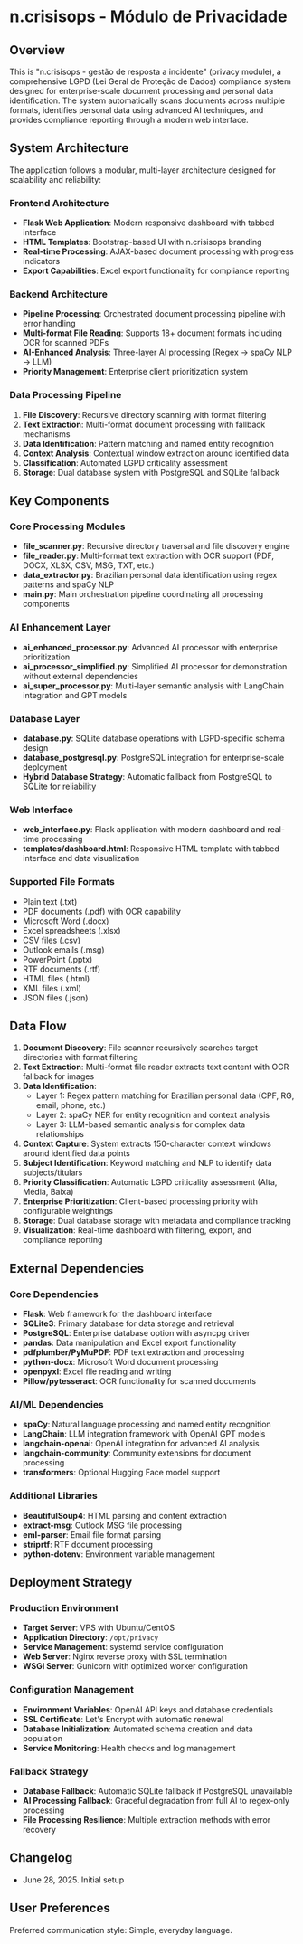# n.crisisops - Módulo de Privacidade

## Overview

This is "n.crisisops - gestão de resposta a incidente" (privacy module), a comprehensive LGPD (Lei Geral de Proteção de Dados) compliance system designed for enterprise-scale document processing and personal data identification. The system automatically scans documents across multiple formats, identifies personal data using advanced AI techniques, and provides compliance reporting through a modern web interface.

## System Architecture

The application follows a modular, multi-layer architecture designed for scalability and reliability:

### Frontend Architecture
- **Flask Web Application**: Modern responsive dashboard with tabbed interface
- **HTML Templates**: Bootstrap-based UI with n.crisisops branding
- **Real-time Processing**: AJAX-based document processing with progress indicators
- **Export Capabilities**: Excel export functionality for compliance reporting

### Backend Architecture
- **Pipeline Processing**: Orchestrated document processing pipeline with error handling
- **Multi-format File Reading**: Supports 18+ document formats including OCR for scanned PDFs
- **AI-Enhanced Analysis**: Three-layer AI processing (Regex → spaCy NLP → LLM)
- **Priority Management**: Enterprise client prioritization system

### Data Processing Pipeline
1. **File Discovery**: Recursive directory scanning with format filtering
2. **Text Extraction**: Multi-format document processing with fallback mechanisms
3. **Data Identification**: Pattern matching and named entity recognition
4. **Context Analysis**: Contextual window extraction around identified data
5. **Classification**: Automated LGPD criticality assessment
6. **Storage**: Dual database system with PostgreSQL and SQLite fallback

## Key Components

### Core Processing Modules
- **file_scanner.py**: Recursive directory traversal and file discovery engine
- **file_reader.py**: Multi-format text extraction with OCR support (PDF, DOCX, XLSX, CSV, MSG, TXT, etc.)
- **data_extractor.py**: Brazilian personal data identification using regex patterns and spaCy NLP
- **main.py**: Main orchestration pipeline coordinating all processing components

### AI Enhancement Layer
- **ai_enhanced_processor.py**: Advanced AI processor with enterprise prioritization
- **ai_processor_simplified.py**: Simplified AI processor for demonstration without external dependencies
- **ai_super_processor.py**: Multi-layer semantic analysis with LangChain integration and GPT models

### Database Layer
- **database.py**: SQLite database operations with LGPD-specific schema design
- **database_postgresql.py**: PostgreSQL integration for enterprise-scale deployment
- **Hybrid Database Strategy**: Automatic fallback from PostgreSQL to SQLite for reliability

### Web Interface
- **web_interface.py**: Flask application with modern dashboard and real-time processing
- **templates/dashboard.html**: Responsive HTML template with tabbed interface and data visualization

### Supported File Formats
- Plain text (.txt)
- PDF documents (.pdf) with OCR capability
- Microsoft Word (.docx)
- Excel spreadsheets (.xlsx)
- CSV files (.csv)
- Outlook emails (.msg)
- PowerPoint (.pptx)
- RTF documents (.rtf)
- HTML files (.html)
- XML files (.xml)
- JSON files (.json)

## Data Flow

1. **Document Discovery**: File scanner recursively searches target directories with format filtering
2. **Text Extraction**: Multi-format file reader extracts text content with OCR fallback for images
3. **Data Identification**: 
   - Layer 1: Regex pattern matching for Brazilian personal data (CPF, RG, email, phone, etc.)
   - Layer 2: spaCy NER for entity recognition and context analysis
   - Layer 3: LLM-based semantic analysis for complex data relationships
4. **Context Capture**: System extracts 150-character context windows around identified data points
5. **Subject Identification**: Keyword matching and NLP to identify data subjects/titulars
6. **Priority Classification**: Automatic LGPD criticality assessment (Alta, Média, Baixa)
7. **Enterprise Prioritization**: Client-based processing priority with configurable weightings
8. **Storage**: Dual database storage with metadata and compliance tracking
9. **Visualization**: Real-time dashboard with filtering, export, and compliance reporting

## External Dependencies

### Core Dependencies
- **Flask**: Web framework for the dashboard interface
- **SQLite3**: Primary database for data storage and retrieval
- **PostgreSQL**: Enterprise database option with asyncpg driver
- **pandas**: Data manipulation and Excel export functionality
- **pdfplumber/PyMuPDF**: PDF text extraction and processing
- **python-docx**: Microsoft Word document processing
- **openpyxl**: Excel file reading and writing
- **Pillow/pytesseract**: OCR functionality for scanned documents

### AI/ML Dependencies
- **spaCy**: Natural language processing and named entity recognition
- **LangChain**: LLM integration framework with OpenAI GPT models
- **langchain-openai**: OpenAI integration for advanced AI analysis
- **langchain-community**: Community extensions for document processing
- **transformers**: Optional Hugging Face model support

### Additional Libraries
- **BeautifulSoup4**: HTML parsing and content extraction
- **extract-msg**: Outlook MSG file processing
- **eml-parser**: Email file format parsing
- **striprtf**: RTF document processing
- **python-dotenv**: Environment variable management

## Deployment Strategy

### Production Environment
- **Target Server**: VPS with Ubuntu/CentOS
- **Application Directory**: `/opt/privacy`
- **Service Management**: systemd service configuration
- **Web Server**: Nginx reverse proxy with SSL termination
- **WSGI Server**: Gunicorn with optimized worker configuration

### Configuration Management
- **Environment Variables**: OpenAI API keys and database credentials
- **SSL Certificate**: Let's Encrypt with automatic renewal
- **Database Initialization**: Automated schema creation and data population
- **Service Monitoring**: Health checks and log management

### Fallback Strategy
- **Database Fallback**: Automatic SQLite fallback if PostgreSQL unavailable
- **AI Processing Fallback**: Graceful degradation from full AI to regex-only processing
- **File Processing Resilience**: Multiple extraction methods with error recovery

## Changelog

- June 28, 2025. Initial setup

## User Preferences

Preferred communication style: Simple, everyday language.